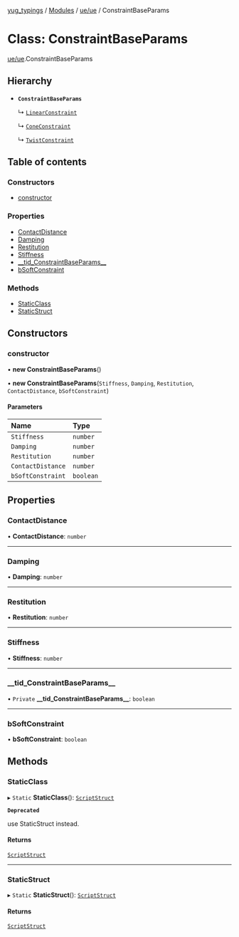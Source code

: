 [yug_typings](../README.md) / [Modules](../modules.md) / [ue/ue](../modules/ue_ue.md) / ConstraintBaseParams

# Class: ConstraintBaseParams

[ue/ue](../modules/ue_ue.md).ConstraintBaseParams

## Hierarchy

- **`ConstraintBaseParams`**

  ↳ [`LinearConstraint`](ue_ue.LinearConstraint.md)

  ↳ [`ConeConstraint`](ue_ue.ConeConstraint.md)

  ↳ [`TwistConstraint`](ue_ue.TwistConstraint.md)

## Table of contents

### Constructors

- [constructor](ue_ue.ConstraintBaseParams.md#constructor)

### Properties

- [ContactDistance](ue_ue.ConstraintBaseParams.md#contactdistance)
- [Damping](ue_ue.ConstraintBaseParams.md#damping)
- [Restitution](ue_ue.ConstraintBaseParams.md#restitution)
- [Stiffness](ue_ue.ConstraintBaseParams.md#stiffness)
- [\_\_tid\_ConstraintBaseParams\_\_](ue_ue.ConstraintBaseParams.md#__tid_constraintbaseparams__)
- [bSoftConstraint](ue_ue.ConstraintBaseParams.md#bsoftconstraint)

### Methods

- [StaticClass](ue_ue.ConstraintBaseParams.md#staticclass)
- [StaticStruct](ue_ue.ConstraintBaseParams.md#staticstruct)

## Constructors

### constructor

• **new ConstraintBaseParams**()

• **new ConstraintBaseParams**(`Stiffness`, `Damping`, `Restitution`, `ContactDistance`, `bSoftConstraint`)

#### Parameters

| Name | Type |
| :------ | :------ |
| `Stiffness` | `number` |
| `Damping` | `number` |
| `Restitution` | `number` |
| `ContactDistance` | `number` |
| `bSoftConstraint` | `boolean` |

## Properties

### ContactDistance

• **ContactDistance**: `number`

___

### Damping

• **Damping**: `number`

___

### Restitution

• **Restitution**: `number`

___

### Stiffness

• **Stiffness**: `number`

___

### \_\_tid\_ConstraintBaseParams\_\_

• `Private` **\_\_tid\_ConstraintBaseParams\_\_**: `boolean`

___

### bSoftConstraint

• **bSoftConstraint**: `boolean`

## Methods

### StaticClass

▸ `Static` **StaticClass**(): [`ScriptStruct`](ue_ue.ScriptStruct.md)

**`Deprecated`**

use StaticStruct instead.

#### Returns

[`ScriptStruct`](ue_ue.ScriptStruct.md)

___

### StaticStruct

▸ `Static` **StaticStruct**(): [`ScriptStruct`](ue_ue.ScriptStruct.md)

#### Returns

[`ScriptStruct`](ue_ue.ScriptStruct.md)
